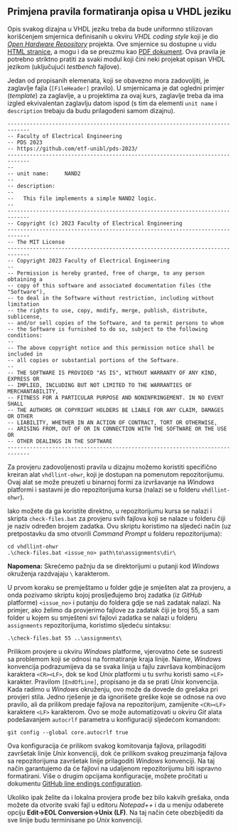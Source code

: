 ## Primjena pravila formatiranja opisa u VHDL jeziku

Opis svakog dizajna u VHDL jeziku treba da bude uniformno stilizovan korišćenjem smjernica definisanih u okviru *VHDL coding style* koji je dio [*Open Hardware Repository*](https://ohwr.org/project/vhdl-style/wikis/home) projekta. Ove smjernice su dostupne u vidu [HTML stranice](https://ohwr.org/project/vhdl-style/blob/master/doc/vhdl-coding-style.adoc), a mogu i da se preuzmu kao [PDF dokument](https://ohwr.org/project/vhdl-style/uploads/823c24f03c53997f62dad2ed1dbe78ea/vhdl-coding-style.pdf). Ova pravila je potrebno striktno pratiti za svaki modul koji čini neki projekat opisan VHDL jezikom (uključujući *testbench* fajlove).

Jedan od propisanih elemenata, koji se obavezno mora zadovoljiti, je zaglavlje fajla (`[FileHeader]` pravilo). U smjernicama je dat ogledni primjer (*template*) za zaglavlje, a u projektima za ovaj kurs, zaglavlje treba da ima izgled ekvivalentan zaglavlju datom ispod (s tim da elementi `unit name` i `description` trebaju da budu prilagođeni samom dizajnu).

```
-----------------------------------------------------------------------------
-- Faculty of Electrical Engineering
-- PDS 2023
-- https://github.com/etf-unibl/pds-2023/
-----------------------------------------------------------------------------
--
-- unit name:     NAND2
--
-- description:
--
--   This file implements a simple NAND2 logic.
--
-----------------------------------------------------------------------------
-- Copyright (c) 2023 Faculty of Electrical Engineering
-----------------------------------------------------------------------------
-- The MIT License
-----------------------------------------------------------------------------
-- Copyright 2023 Faculty of Electrical Engineering
--
-- Permission is hereby granted, free of charge, to any person obtaining a
-- copy of this software and associated documentation files (the "Software"),
-- to deal in the Software without restriction, including without limitation
-- the rights to use, copy, modify, merge, publish, distribute, sublicense,
-- and/or sell copies of the Software, and to permit persons to whom
-- the Software is furnished to do so, subject to the following conditions:
--
-- The above copyright notice and this permission notice shall be included in
-- all copies or substantial portions of the Software.
--
-- THE SOFTWARE IS PROVIDED "AS IS", WITHOUT WARRANTY OF ANY KIND, EXPRESS OR
-- IMPLIED, INCLUDING BUT NOT LIMITED TO THE WARRANTIES OF MERCHANTABILITY,
-- FITNESS FOR A PARTICULAR PURPOSE AND NONINFRINGEMENT. IN NO EVENT SHALL
-- THE AUTHORS OR COPYRIGHT HOLDERS BE LIABLE FOR ANY CLAIM, DAMAGES OR OTHER
-- LIABILITY, WHETHER IN AN ACTION OF CONTRACT, TORT OR OTHERWISE,
-- ARISING FROM, OUT OF OR IN CONNECTION WITH THE SOFTWARE OR THE USE OR
-- OTHER DEALINGS IN THE SOFTWARE
-----------------------------------------------------------------------------
```

Za provjeru zadovoljenosti pravila u dizajnu možemo koristiti specifično kreiran alat `vhdllint-ohwr`, koji je dostupan na pomenutom repozitorijumu. Ovaj alat se može preuzeti u binarnoj formi za izvršavanje na *Windows* platformi i sastavni je dio repozitorijuma kursa (nalazi se u folderu `vhdllint-ohwr`).

Iako možete da ga koristite direktno, u repozitorijumu kursa se nalazi i skripta `check-files.bat` za provjeru svih fajlova koji se nalaze u folderu čiji je naziv određen brojem zadatka. Ovu skriptu koristimo na sljedeći način (uz pretpostavku da smo otvorili *Command Prompt* u folderu repozitorijuma):

```
cd vhdllint-ohwr
.\check-files.bat <issue_no> path\to\assignments\dir\
```

**Napomena:** Skrećemo pažnju da se direktorijumi u putanji kod *Windows* okruženja razdvajaju `\` karakterom.

U prvom koraku se premještamo u folder gdje je smješten alat za provjeru, a onda pozivamo skriptu kojoj prosljeđujemo broj zadatka (iz *GitHub* platforme) `<issue_no>` i putanju do foldera gdje se naš zadatak nalazi. Na primjer, ako želimo da provjerimo fajlove za zadatak čiji je broj 55, a sam folder u kojem su smješteni svi fajlovi zadatka se nalazi u folderu `assignments` repozitorijuma, koristimo sljedeću sintaksu:

```
.\check-files.bat 55 ..\assignments\
```

Prilikom provjere u okviru *Windows* platforme, vjerovatno ćete se susresti sa problemom koji se odnosi na formatiranje kraja linije. Naime, *Windows* konvencija podrazumijeva da se svaka linija u fajlu završava kombinacijom karaktera `<CR><LF>`, dok se kod *Unix* platformi u tu svrhu koristi samo `<LF>` karakter. Pravilom `[EndOfLine]`, propisano je da se prati *Unix* konvencija. Kada radimo u *Windows* okruženju, ovo može da dovede do grešaka pri provjeri stila. Jedno rješenje je da ignorišete greške koje se odnose na ovo pravilo, ali da prilikom predaje fajlova na repozitorijum, zamijenite `<CR><LF>` karaktere `<LF>` karakterom. Ovo se može automatizovati u okviru *Git* alata podešavanjem `autocrlf` parametra u konfiguraciji sljedećom komandom:

```
git config --global core.autocrlf true
```

Ova konfiguracija će prilikom svakog komitovanja fajlova, prilagoditi završetak linije *Unix* konvenciji, dok će prilikom svakog preuzimanja fajlova sa repozitorijuma završetak linije prilagoditi *Windows* konvenciji. Na taj način garantujemo da će fajlovi na udaljenom repozitorijumu biti ispravno formatirani. Više o drugim opcijama konfiguracije, možete pročitati u dokumentu [GitHub line endings configuration](https://docs.github.com/en/get-started/getting-started-with-git/configuring-git-to-handle-line-endings).

Ukoliko ipak želite da i lokalna provjera prođe bez bilo kakvih grešaka, onda možete da otvorite svaki fajl u editoru *Notepad++* i da u meniju odaberete opciju **Edit&rarr;EOL Conversion&rarr;Unix (LF)**. Na taj način ćete obezbijediti da sve linije budu terminisane po *Unix* konvenciji.
